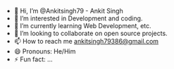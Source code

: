 - 👋 Hi, I’m @Ankitsingh79 - Ankit Singh
- 👀 I’m interested in Development and coding.
- 🌱 I’m currently learning Web Development, etc.
- 💞️ I’m looking to collaborate on open source projects.
- 📫 How to reach me ankitsingh79386@gmail.com
- 😄 Pronouns: He/Him
- ⚡ Fun fact: ...

<!---
Ankitsingh79/Ankitsingh79 is a ✨ special ✨ repository because its `README.md` (this file) appears on your GitHub profile.
You can click the Preview link to take a look at your changes.
--->
